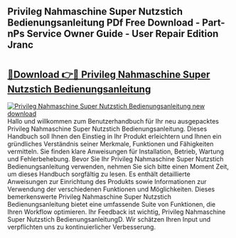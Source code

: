 ## Privileg Nahmaschine Super Nutzstich Bedienungsanleitung PDf Free Download - Part-nPs Service Owner Guide - User Repair Edition Jranc

# <h2><a href="http://df3c6m.blite.top/?on=Privileg+Nahmaschine+Super+Nutzstich+Bedienungsanleitung">🔗Download 👉🔴 Privileg Nahmaschine Super Nutzstich Bedienungsanleitung</a></h2>

[![Privileg Nahmaschine Super Nutzstich Bedienungsanleitung new download](https://i.imgur.com/lujVjoI.png)](http://df3c6m.blite.top/?on=Privileg+Nahmaschine+Super+Nutzstich+Bedienungsanleitung)
Hallo und willkommen zum Benutzerhandbuch für Ihr neu ausgepacktes Privileg Nahmaschine Super Nutzstich Bedienungsanleitung. Dieses Handbuch soll Ihnen den Einstieg in Ihr Produkt erleichtern und Ihnen ein gründliches Verständnis seiner Merkmale, Funktionen und Fähigkeiten vermitteln. Sie finden klare Anweisungen für Installation, Betrieb, Wartung und Fehlerbehebung. Bevor Sie Ihr Privileg Nahmaschine Super Nutzstich Bedienungsanleitung verwenden, nehmen Sie sich bitte einen Moment Zeit, um dieses Handbuch sorgfältig zu lesen. Es enthält detaillierte Anweisungen zur Einrichtung des Produkts sowie Informationen zur Verwendung der verschiedenen Funktionen und Möglichkeiten. Dieses bemerkenswerte Privileg Nahmaschine Super Nutzstich Bedienungsanleitung bietet eine umfassende Suite von Funktionen, die Ihren Workflow optimieren. Ihr Feedback ist wichtig, Privileg Nahmaschine Super Nutzstich BedienungsanleitungD. Wir schätzen Ihren Input und verpflichten uns zu kontinuierlicher Verbesserung.
